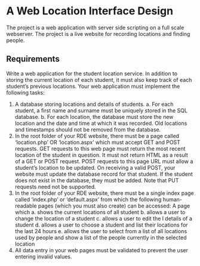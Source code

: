 # A Web Location Interface Design

The project is a web application with server side scripting on a full scale webserver. The project is a live website for recording locations and finding people.

## Requirements

Write a web application for the student location service. In addition to storing the current location of each student, it must also keep track of each student’s previous locations. Your web application must implement the following tasks:
1) A database storing locations and details of students.
a. For each student, a first name and surname must be uniquely stored in the SQL database.
b. For each location, the database must store the new location and the date and time at which it was recorded. Old locations and timestamps should not be removed from the database.
2) In the root folder of your RDE website, there must be a page called ‘location.php’ OR ‘location.aspx’ which must accept GET and POST requests. GET requests to this web page must return the most recent location of the student in question. It must not return HTML as a result of a GET or POST request. POST requests to this page URL must allow a student’s location to be updated. On receiving a valid POST, your website must update the database record for that student. If the student does not exist in the database, they must be added. Note that PUT requests need not be supported.
3) In the root folder of your RDE website, there must be a single index page called ‘index.php’ or ‘default.aspx’ from which the following human-readable pages (which you must also create) can be accessed:
A page which
a. shows the current locations of all student
b. allows a user to change the location of a student
c. allows a user to edit the l details of a student
d. allows a user to choose a student and list their locations for the last 24 hours
e. allows the user to select from a list of all locations used by people and show a list of the people currently in the selected location
4) All data entry in your web pages must be validated to prevent the user entering invalid values.
